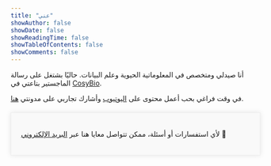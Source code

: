 ```yaml
---
title: "عني"
showAuthor: false
showDate: false
showReadingTime: false
showTableOfContents: false
showComments: false
---
```


أنا صيدلي ومتخصص في المعلوماتية الحيوية وعلم البيانات. حاليًا بشتغل على رسالة الماجستير بتاعتي في [CosyBio](https://www.cosy.bio/).

في وقت فراغي بحب أعمل محتوى على [اليوتيوب](https://www.youtube.com/@MohamedAbouzidBio) وأشارك تجاربي على مدونتي [هنا](http://mohamedabouzid.com/ar/%D8%A7%D9%84%D9%85%D8%AF%D9%88%D9%86%D8%A9/).

<div style="max-width: 800px; margin: 20px auto; padding: 20px; border: 1px solid #EEE; background-color: #f9f9f9; box-shadow: 0px 0px 10px rgba(0, 0, 0, 0.1);"> <p>لأي استفسارات أو أسئلة، ممكن تتواصل معايا هنا عبر  <a href="mailto:m.atef.abouzid@gmail.com">البريد الإلكتروني</a> 💌</p> </div>